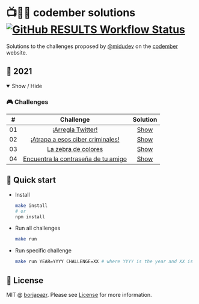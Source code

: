 # 📺👨‍💻 codember solutions [![GitHub RESULTS Workflow Status](https://img.shields.io/github/workflow/status/borjapazr/codember-solutions/RESULTS?style=flat-square&logo=github&label=RESULTS)](https://github.com/borjapazr/codember-solutions/actions)

Solutions to the challenges proposed by [@midudev](https://midu.dev/) on the [codember](https://codember.dev/) website.

## 🤖 2021

<details open>

<summary>Show / Hide</summary>

### 🎮️ Challenges

|  #  |                        Challenge                         |               Solution                |
| :-: | :------------------------------------------------------: | :-----------------------------------: |
| 01  |          [¡Arregla Twitter!](2022/challenge-01)          | [Show](2022/challenge-01/solution.js) |
| 02  |  [¡Atrapa a esos ciber criminales!](2022/challenge-02)   | [Show](2022/challenge-02/solution.js) |
| 03  |         [La zebra de colores](2022/challenge-03)         | [Show](2022/challenge-03/solution.js) |
| 04  | [Encuentra la contraseña de tu amigo](2022/challenge-04) | [Show](2022/challenge-04/solution.js) |

</details>

## 🚀 Quick start

- Install

  ```bash
  make install
  # or
  npm install
  ```

- Run all challenges

  ```bash
  make run
  ```

- Run specific challenge

  ```bash
  make run YEAR=YYYY CHALLENGE=XX # where YYYY is the year and XX is the challenge number
  ```

## 🚩 License

MIT @ [borjapazr](https://me.marsmachine.space). Please see [License](LICENSE) for more information.
